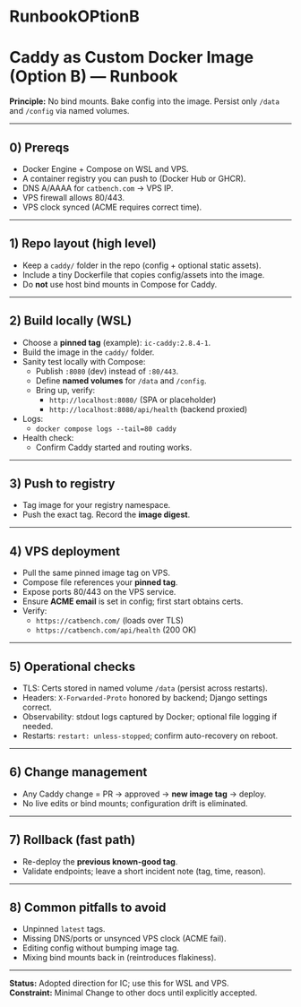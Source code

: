 # RunbookOPtionB
<!-- InquiryCircle: Caddy Option B – Runbook (Concise) – 2025-08-29 11:00 AM ET -->
# Caddy as Custom Docker Image (Option B) — Runbook

**Principle:** No bind mounts. Bake config into the image. Persist only `/data` and `/config` via named volumes.

---

## 0) Prereqs
- Docker Engine + Compose on WSL and VPS.
- A container registry you can push to (Docker Hub or GHCR).
- DNS A/AAAA for `catbench.com` → VPS IP.
- VPS firewall allows 80/443.
- VPS clock synced (ACME requires correct time).

---

## 1) Repo layout (high level)
- Keep a `caddy/` folder in the repo (config + optional static assets).
- Include a tiny Dockerfile that copies config/assets into the image.
- Do **not** use host bind mounts in Compose for Caddy.

---

## 2) Build locally (WSL)
- Choose a **pinned tag** (example): `ic-caddy:2.8.4-1`.
- Build the image in the `caddy/` folder.
- Sanity test locally with Compose:
  - Publish `:8080` (dev) instead of `:80/443`.
  - Define **named volumes** for `/data` and `/config`.
  - Bring up, verify:
    - `http://localhost:8080/` (SPA or placeholder)
    - `http://localhost:8080/api/health` (backend proxied)
- Logs:
  - `docker compose logs --tail=80 caddy`
- Health check:
  - Confirm Caddy started and routing works.

---

## 3) Push to registry
- Tag image for your registry namespace.
- Push the exact tag. Record the **image digest**.

---

## 4) VPS deployment
- Pull the same pinned image tag on VPS.
- Compose file references your **pinned tag**.
- Expose ports 80/443 on the VPS service.
- Ensure **ACME email** is set in config; first start obtains certs.
- Verify:
  - `https://catbench.com/` (loads over TLS)
  - `https://catbench.com/api/health` (200 OK)

---

## 5) Operational checks
- TLS: Certs stored in named volume `/data` (persist across restarts).
- Headers: `X-Forwarded-Proto` honored by backend; Django settings correct.
- Observability: stdout logs captured by Docker; optional file logging if needed.
- Restarts: `restart: unless-stopped`; confirm auto-recovery on reboot.

---

## 6) Change management
- Any Caddy change = PR → approved → **new image tag** → deploy.
- No live edits or bind mounts; configuration drift is eliminated.

---

## 7) Rollback (fast path)
- Re-deploy the **previous known-good tag**.
- Validate endpoints; leave a short incident note (tag, time, reason).

---

## 8) Common pitfalls to avoid
- Unpinned `latest` tags.
- Missing DNS/ports or unsynced VPS clock (ACME fail).
- Editing config without bumping image tag.
- Mixing bind mounts back in (reintroduces flakiness).

---

**Status:** Adopted direction for IC; use this for WSL and VPS.  
**Constraint:** Minimal Change to other docs until explicitly accepted.
